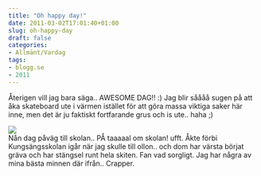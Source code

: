 ```yaml
---
title: "Oh happy day!"
date: 2011-03-02T17:01:40+01:00
slug: oh-happy-day
draft: false
categories:
- Allmänt/Vardag
tags:
- blogg.se
- 2011
---
```

Återigen vill jag bara säga.. AWESOME DAG!! :) Jag blir såååå sugen på att åka skateboard ute i värmen istället för att göra massa viktiga saker här inne, men det är ju faktiskt fortfarande grus och is ute.. haha ;)  
  
![](/assets/images/blogg.se/14849_1149350985_135427937.jpg)  
Nån dag påväg till skolan.. PÅ taaaaal om skolan! ufft. Åkte förbi Kungsängsskolan igår när jag skulle till ollon.. och dom har värsta börjat gräva och har stängsel runt hela skiten. Fan vad sorgligt. Jag har några av mina bästa minnen där ifrån.. Crapper.